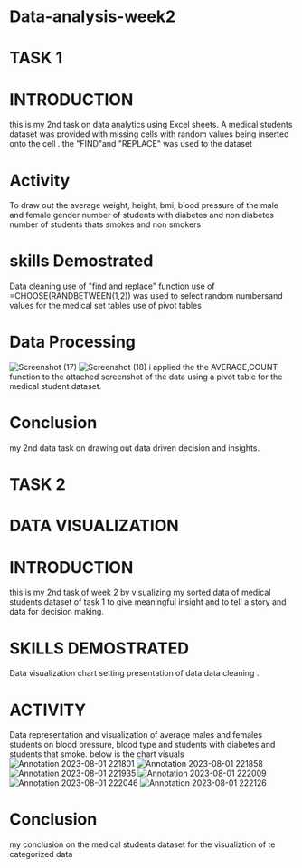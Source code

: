 # Data-analysis-week2
# TASK 1
# INTRODUCTION 
this is my 2nd task on data analytics using Excel sheets. A medical students dataset was provided with missing cells with random values being inserted onto the cell . the "FIND"and "REPLACE" was used to the dataset
# Activity
To draw out the average weight, height, bmi, blood pressure of the male and female gender 
number of students with diabetes and non diabetes 
number of students thats smokes and non smokers
# skills Demostrated
Data cleaning 
use of "find and replace" function 
use of =CHOOSE(RANDBETWEEN(1,2)) was used to select random numbersand values for the medical set tables
use of pivot tables   
# Data Processing
![Screenshot (17)](https://github.com/Petersite/Data-analysis-week2-/assets/140444150/f491ecfe-d200-43cd-984c-34f853aa3b37)
![Screenshot (18)](https://github.com/Petersite/Data-analysis-week2-/assets/140444150/b3534301-185b-4522-ae5b-d6c0bbde1b93)
i applied the the AVERAGE,COUNT function to the attached screenshot of the data using a pivot table for the medical student dataset.
# Conclusion 
my 2nd data task on drawing out data driven decision and insights.

# TASK 2
# DATA VISUALIZATION
# INTRODUCTION
this is my 2nd task of week 2 by visualizing my sorted data of medical students dataset of task 1 to give meaningful insight and to tell a story and data for decision making.
# SKILLS DEMOSTRATED
Data visualization
chart setting
presentation of data 
data cleaning .
# ACTIVITY
Data representation and visualization of average males and females students on blood pressure, blood type and students with diabetes and students that smoke. below is the chart visuals
![Annotation 2023-08-01 221801](https://github.com/Petersite/Data-analysis-week2-/assets/140444150/1f1643d7-5b1e-44f8-a50e-64a0ec767d26)
![Annotation 2023-08-01 221858](https://github.com/Petersite/Data-analysis-week2-/assets/140444150/b755bf5a-67cd-428e-8eec-b24a8930c220)
![Annotation 2023-08-01 221935](https://github.com/Petersite/Data-analysis-week2-/assets/140444150/f2be879d-39c1-428f-a7a5-d23ef4030487)
![Annotation 2023-08-01 222009](https://github.com/Petersite/Data-analysis-week2-/assets/140444150/1ea0a3c7-6c57-4601-b6a2-66e9923c3cf1)
![Annotation 2023-08-01 222046](https://github.com/Petersite/Data-analysis-week2-/assets/140444150/ace2e679-ed97-4633-a92d-914e782d9fd2)
![Annotation 2023-08-01 222126](https://github.com/Petersite/Data-analysis-week2-/assets/140444150/3235c76f-b64c-4a53-9bd0-aeeff34a6844)

# Conclusion 
my conclusion on the medical students dataset for the visualiztion of te categorized data 






